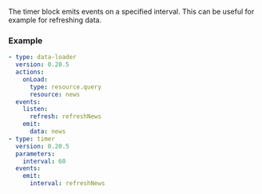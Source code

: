 The timer block emits events on a specified interval. This can be useful for example for refreshing
data.

### Example

```yaml
- type: data-loader
  version: 0.20.5
  actions:
    onLoad:
      type: resource.query
      resource: news
  events:
    listen:
      refresh: refreshNews
    emit:
      data: news
- type: timer
  version: 0.20.5
  parameters:
    interval: 60
  events:
    emit:
      interval: refreshNews
```

